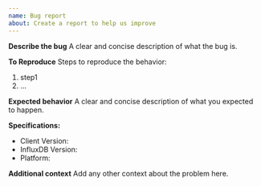 ```yaml
---
name: Bug report
about: Create a report to help us improve
---
```


**Describe the bug**
A clear and concise description of what the bug is.

**To Reproduce**
Steps to reproduce the behavior:
1. step1
2. ...

**Expected behavior**
A clear and concise description of what you expected to happen.

**Specifications:**
 - Client Version:
 - InfluxDB Version:
 - Platform:

**Additional context**
Add any other context about the problem here.
